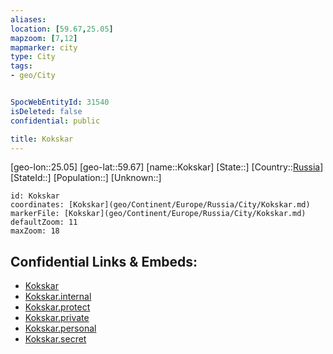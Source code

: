 ```yaml
---
aliases: 
location: [59.67,25.05]
mapzoom: [7,12] 
mapmarker: city 
type: City
tags:
- geo/City


SpocWebEntityId: 31540
isDeleted: false
confidential: public

title: Kokskar
---
```

[geo-lon::25.05]
[geo-lat::59.67]
[name::Kokskar]
[State::]
[Country::[Russia](geo/Continent/Europe/Russia.md)]
[StateId::]
[Population::]
[Unknown::]


```leaflet
id: Kokskar
coordinates: [Kokskar](geo/Continent/Europe/Russia/City/Kokskar.md)
markerFile: [Kokskar](geo/Continent/Europe/Russia/City/Kokskar.md)
defaultZoom: 11 
maxZoom: 18
```


## Confidential Links & Embeds: 
- [Kokskar](../../../../../../_public/geo/Continent/Europe/Russia/City/Kokskar.md) 
- [Kokskar.internal](../../../../../../_internal/geo/Continent/Europe/Russia/City/Kokskar.internal.md) 
- [Kokskar.protect](../../../../../../_protect/geo/Continent/Europe/Russia/City/Kokskar.protect.md) 
- [Kokskar.private](../../../../../../_private/geo/Continent/Europe/Russia/City/Kokskar.private.md) 
- [Kokskar.personal](../../../../../../_personal/geo/Continent/Europe/Russia/City/Kokskar.personal.md) 
- [Kokskar.secret](../../../../../../_secret/geo/Continent/Europe/Russia/City/Kokskar.secret.md) 
